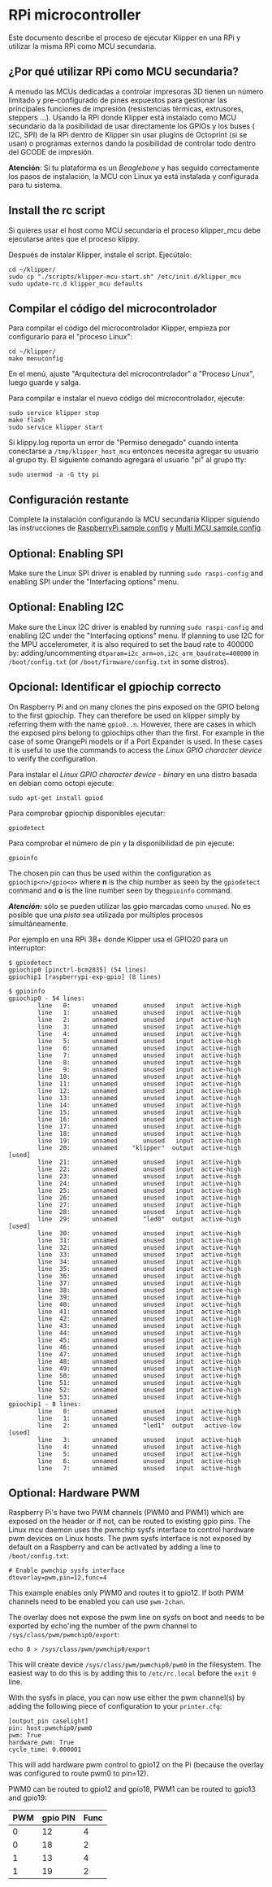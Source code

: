 # RPi microcontroller

Este documento describe el proceso de ejecutar Klipper en una RPi y utilizar la misma RPi como MCU secundaria.

## ¿Por qué utilizar RPi como MCU secundaria?

A menudo las MCUs dedicadas a controlar impresoras 3D tienen un número limitado y pre-configurado de pines expuestos para gestionar las principales funciones de impresión (resistencias térmicas, extrusores, steppers ...). Usando la RPi donde Klipper está instalado como MCU secundario da la posibilidad de usar directamente los GPIOs y los buses ( I2C, SPI) de la RPi dentro de Klipper sin usar plugins de Octoprint (si se usan) o programas externos dando la posibilidad de controlar todo dentro del GCODE de impresión.

**Atención**: Si tu plataforma es un *Beaglebone* y has seguido correctamente los pasos de instalación, la MCU con Linux ya está instalada y configurada para tu sistema.

## Install the rc script

Si quieres usar el host como MCU secundaria el proceso klipper_mcu debe ejecutarse antes que el proceso klippy.

Después de instalar Klipper, instale el script. Ejecútalo:

```
cd ~/klipper/
sudo cp "./scripts/klipper-mcu-start.sh" /etc/init.d/klipper_mcu
sudo update-rc.d klipper_mcu defaults
```

## Compilar el código del microcontrolador

Para compilar el código del microcontrolador Klipper, empieza por configurarlo para el "proceso Linux":

```
cd ~/klipper/
make menuconfig
```

En el menú, ajuste "Arquitectura del microcontrolador" a "Proceso Linux", luego guarde y salga.

Para compilar e instalar el nuevo código del microcontrolador, ejecute:

```
sudo service klipper stop
make flash
sudo service klipper start
```

Si klippy.log reporta un error de "Permiso denegado" cuando intenta conectarse a `/tmp/klipper_host_mcu` entonces necesita agregar su usuario al grupo tty. El siguiente comando agregará el usuario "pi" al grupo tty:

```
sudo usermod -a -G tty pi
```

## Configuración restante

Complete la instalación configurando la MCU secundaria Klipper siguiendo las instrucciones de [RaspberryPi sample config](../config/sample-raspberry-pi.cfg) y [Multi MCU sample config](../config/sample-multi-mcu.cfg).

## Optional: Enabling SPI

Make sure the Linux SPI driver is enabled by running `sudo raspi-config` and enabling SPI under the "Interfacing options" menu.

## Optional: Enabling I2C

Make sure the Linux I2C driver is enabled by running `sudo raspi-config` and enabling I2C under the "Interfacing options" menu. If planning to use I2C for the MPU accelerometer, it is also required to set the baud rate to 400000 by: adding/uncommenting `dtparam=i2c_arm=on,i2c_arm_baudrate=400000` in `/boot/config.txt` (or `/boot/firmware/config.txt` in some distros).

## Opcional: Identificar el gpiochip correcto

On Raspberry Pi and on many clones the pins exposed on the GPIO belong to the first gpiochip. They can therefore be used on klipper simply by referring them with the name `gpio0..n`. However, there are cases in which the exposed pins belong to gpiochips other than the first. For example in the case of some OrangePi models or if a Port Expander is used. In these cases it is useful to use the commands to access the *Linux GPIO character device* to verify the configuration.

Para instalar el *Linux GPIO character device - binary* en una distro basada en debian como octopi ejecute:

```
sudo apt-get install gpiod
```

Para comprobar gpiochip disponibles ejecutar:

```
gpiodetect
```

Para comprobar el número de pin y la disponibilidad de pin ejecute:

```
gpioinfo
```

The chosen pin can thus be used within the configuration as `gpiochip<n>/gpio<o>` where **n** is the chip number as seen by the `gpiodetect` command and **o** is the line number seen by the`gpioinfo` command.

***Atención:*** sólo se pueden utilizar las gpio marcadas como `unused`. No es posible que una *pista* sea utilizada por múltiples procesos simultáneamente.

Por ejemplo en una RPi 3B+ donde Klipper usa el GPIO20 para un interruptor:

```
$ gpiodetect
gpiochip0 [pinctrl-bcm2835] (54 lines)
gpiochip1 [raspberrypi-exp-gpio] (8 lines)

$ gpioinfo
gpiochip0 - 54 lines:
        line   0:      unnamed       unused   input  active-high
        line   1:      unnamed       unused   input  active-high
        line   2:      unnamed       unused   input  active-high
        line   3:      unnamed       unused   input  active-high
        line   4:      unnamed       unused   input  active-high
        line   5:      unnamed       unused   input  active-high
        line   6:      unnamed       unused   input  active-high
        line   7:      unnamed       unused   input  active-high
        line   8:      unnamed       unused   input  active-high
        line   9:      unnamed       unused   input  active-high
        line  10:      unnamed       unused   input  active-high
        line  11:      unnamed       unused   input  active-high
        line  12:      unnamed       unused   input  active-high
        line  13:      unnamed       unused   input  active-high
        line  14:      unnamed       unused   input  active-high
        line  15:      unnamed       unused   input  active-high
        line  16:      unnamed       unused   input  active-high
        line  17:      unnamed       unused   input  active-high
        line  18:      unnamed       unused   input  active-high
        line  19:      unnamed       unused   input  active-high
        line  20:      unnamed    "klipper"  output  active-high [used]
        line  21:      unnamed       unused   input  active-high
        line  22:      unnamed       unused   input  active-high
        line  23:      unnamed       unused   input  active-high
        line  24:      unnamed       unused   input  active-high
        line  25:      unnamed       unused   input  active-high
        line  26:      unnamed       unused   input  active-high
        line  27:      unnamed       unused   input  active-high
        line  28:      unnamed       unused   input  active-high
        line  29:      unnamed       "led0"  output  active-high [used]
        line  30:      unnamed       unused   input  active-high
        line  31:      unnamed       unused   input  active-high
        line  32:      unnamed       unused   input  active-high
        line  33:      unnamed       unused   input  active-high
        line  34:      unnamed       unused   input  active-high
        line  35:      unnamed       unused   input  active-high
        line  36:      unnamed       unused   input  active-high
        line  37:      unnamed       unused   input  active-high
        line  38:      unnamed       unused   input  active-high
        line  39:      unnamed       unused   input  active-high
        line  40:      unnamed       unused   input  active-high
        line  41:      unnamed       unused   input  active-high
        line  42:      unnamed       unused   input  active-high
        line  43:      unnamed       unused   input  active-high
        line  44:      unnamed       unused   input  active-high
        line  45:      unnamed       unused   input  active-high
        line  46:      unnamed       unused   input  active-high
        line  47:      unnamed       unused   input  active-high
        line  48:      unnamed       unused   input  active-high
        line  49:      unnamed       unused   input  active-high
        line  50:      unnamed       unused   input  active-high
        line  51:      unnamed       unused   input  active-high
        line  52:      unnamed       unused   input  active-high
        line  53:      unnamed       unused   input  active-high
gpiochip1 - 8 lines:
        line   0:      unnamed       unused   input  active-high
        line   1:      unnamed       unused   input  active-high
        line   2:      unnamed       "led1"  output   active-low [used]
        line   3:      unnamed       unused   input  active-high
        line   4:      unnamed       unused   input  active-high
        line   5:      unnamed       unused   input  active-high
        line   6:      unnamed       unused   input  active-high
        line   7:      unnamed       unused   input  active-high
```

## Optional: Hardware PWM

Raspberry Pi's have two PWM channels (PWM0 and PWM1) which are exposed on the header or if not, can be routed to existing gpio pins. The Linux mcu daemon uses the pwmchip sysfs interface to control hardware pwm devices on Linux hosts. The pwm sysfs interface is not exposed by default on a Raspberry and can be activated by adding a line to `/boot/config.txt`:

```
# Enable pwmchip sysfs interface
dtoverlay=pwm,pin=12,func=4
```

This example enables only PWM0 and routes it to gpio12. If both PWM channels need to be enabled you can use `pwm-2chan`.

The overlay does not expose the pwm line on sysfs on boot and needs to be exported by echo'ing the number of the pwm channel to `/sys/class/pwm/pwmchip0/export`:

```
echo 0 > /sys/class/pwm/pwmchip0/export
```

This will create device `/sys/class/pwm/pwmchip0/pwm0` in the filesystem. The easiest way to do this is by adding this to `/etc/rc.local` before the `exit 0` line.

With the sysfs in place, you can now use either the pwm channel(s) by adding the following piece of configuration to your `printer.cfg`:

```
[output_pin caselight]
pin: host:pwmchip0/pwm0
pwm: True
hardware_pwm: True
cycle_time: 0.000001
```

This will add hardware pwm control to gpio12 on the Pi (because the overlay was configured to route pwm0 to pin=12).

PWM0 can be routed to gpio12 and gpio18, PWM1 can be routed to gpio13 and gpio19:

| PWM | gpio PIN | Func |
| --- | --- | --- |
| 0 | 12 | 4 |
| 0 | 18 | 2 |
| 1 | 13 | 4 |
| 1 | 19 | 2 |
